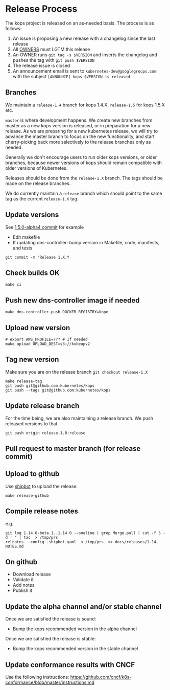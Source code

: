 # Release Process

The kops project is released on an as-needed basis. The process is as follows:

1. An issue is proposing a new release with a changelog since the last release
1. All [OWNERS](https://github.com/kubernetes/kops/blob/master/OWNERS) must LGTM this release
1. An OWNER runs `git tag -s $VERSION` and inserts the changelog and pushes the tag with `git push $VERSION`
1. The release issue is closed
1. An announcement email is sent to `kubernetes-dev@googlegroups.com` with the subject `[ANNOUNCE] kops $VERSION is released`

## Branches

We maintain a `release-1.4` branch for kops 1.4.X, `release-1.5` for kops 1.5.X
etc.

`master` is where development happens.  We create new branches from master as a
new kops version is released, or in preparation for a new release.  As we are
preparing for a new kubernetes release, we will try to advance the master branch
to focus on the new functionality, and start cherry-picking back more selectively
to the release branches only as needed.

Generally we don't encourage users to run older kops versions, or older
branches, because newer versions of kops should remain compatible with older
versions of Kubernetes.

Releases should be done from the `release-1.X` branch.  The tags should be made
on the release branches.

We do currently maintain a `release` branch which should point to the same tag as
the current `release-1.X` tag.


## Update versions

See [1.5.0-alpha4 commit](https://github.com/kubernetes/kops/commit/a60d7982e04c273139674edebcb03c9608ba26a0) for example

* Edit makefile
* If updating dns-controller: bump version in Makefile, code, manifests, and tests

`git commit -m "Release 1.X.Y`

## Check builds OK

```
make ci
```


## Push new dns-controller image if needed

```
make dns-controller-push DOCKER_REGISTRY=kope
```

## Upload new version

```
# export AWS_PROFILE=??? # If needed
make upload UPLOAD_DEST=s3://kubeupv2
```

## Tag new version

Make sure you are on the release branch `git checkout release-1.X`

```
make release-tag
git push git@github.com:kubernetes/kops
git push --tags git@github.com:kubernetes/kops
```

## Update release branch

For the time being, we are also maintaining a release branch.  We push released
versions to that.

`git push origin release-1.8:release`

## Pull request to master branch (for release commit)

## Upload to github

Use [shipbot](https://github.com/kopeio/shipbot) to upload the release:

```
make release-github
```


## Compile release notes

e.g.

```
git log 1.14.0-beta.1..1.14.0 --oneline | grep Merge.pull | cut -f 5 -d ' ' | tac  > /tmp/prs
relnotes  -config .shipbot.yaml  < /tmp/prs  >> docs/releases/1.14-NOTES.md
```

## On github

* Download release
* Validate it
* Add notes
* Publish it

## Update the alpha channel and/or stable channel

Once we are satisfied the release is sound:

* Bump the kops recommended version in the alpha channel

Once we are satisfied the release is stable:

* Bump the kops recommended version in the stable channel

## Update conformance results with CNCF

Use the following instructions: https://github.com/cncf/k8s-conformance/blob/master/instructions.md

